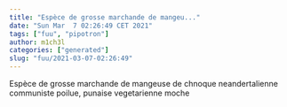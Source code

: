 ```yaml
---
title: "Espèce de grosse marchande de mangeu..."
date: "Sun Mar  7 02:26:49 CET 2021"
tags: ["fuu", "pipotron"]
author: m1ch3l
categories: ["generated"]
slug: "fuu/2021-03-07-02:26:49"
---
```


Espèce de grosse marchande de mangeuse de chnoque neandertalienne communiste poilue, punaise vegetarienne moche

